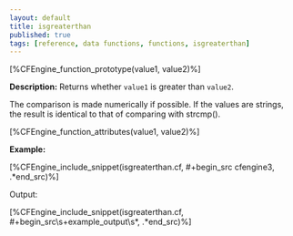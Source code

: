 ```yaml
---
layout: default
title: isgreaterthan
published: true
tags: [reference, data functions, functions, isgreaterthan]
---
```


[%CFEngine_function_prototype(value1, value2)%]

**Description:** Returns whether `value1` is greater than `value2`.

The comparison is made numerically if possible. If the values are
strings, the result is identical to that of comparing with strcmp().

[%CFEngine_function_attributes(value1, value2)%]

**Example:**

[%CFEngine_include_snippet(isgreaterthan.cf, #\+begin_src cfengine3, .*end_src)%]

Output:

[%CFEngine_include_snippet(isgreaterthan.cf, #\+begin_src\s+example_output\s*, .*end_src)%]
